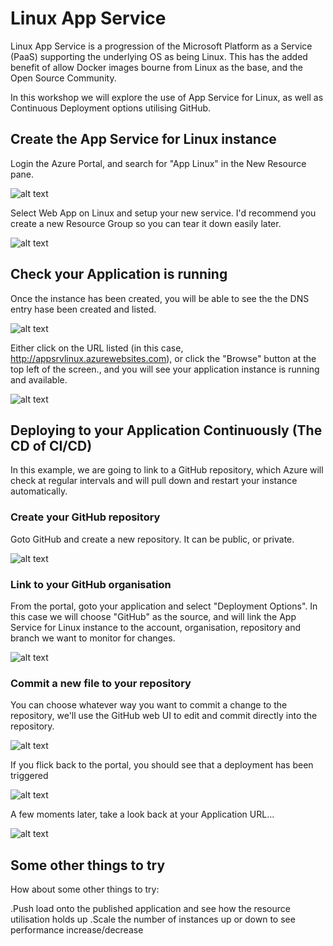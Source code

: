 # Linux App Service
Linux App Service is a progression of the Microsoft Platform as a Service (PaaS) supporting the underlying OS as being Linux.  This has the added benefit of allow Docker images bourne from Linux as the base, and the Open Source Community.

In this workshop we will explore the use of App Service for Linux, as well as Continuous Deployment options utilising GitHub.

## Create the App Service for Linux instance
Login the Azure Portal, and search for "App Linux" in the New Resource pane.


![alt text](https://github.com/justindavies/OSS-Partner-Day/blob/master/AppServiceLinux/choose_app_service.PNG?raw=true "Search for App Linux")

Select Web App on Linux and setup your new service.  I'd recommend you create a new Resource Group so you can tear it down easily later.

![alt text](https://github.com/justindavies/OSS-Partner-Day/blob/master/AppServiceLinux/add_svc_settings.PNG?raw=true "Enter your Settings")

## Check your Application is running
Once the instance has been created, you will be able to see the the DNS entry hase been created and listed.  

![alt text](https://github.com/justindavies/OSS-Partner-Day/blob/master/AppServiceLinux/check_running.PNG?raw=true "Get the App URL")

Either click on the URL listed (in this case, http://appsrvlinux.azurewebsites.com), or click the "Browse" button at the top left of the screen., and you will see your application instance is running and available.

![alt text](https://github.com/justindavies/OSS-Partner-Day/blob/master/AppServiceLinux/app_running.PNG?raw=true "Your app is up!")

## Deploying to your Application Continuously (The **CD** of CI/CD)
In this example, we are going to link to a GitHub repository, which Azure will check at regular intervals and will pull down and restart your instance automatically.

### Create your GitHub repository
Goto GitHub and create a new repository.  It can be public, or private.

![alt text](https://github.com/justindavies/OSS-Partner-Day/blob/master/AppServiceLinux/create_github_repo.PNG?raw=true "Create GitHub repo")

### Link to your GitHub organisation
From the portal, goto your application and select "Deployment Options".  In this case we will  choose "GitHub" as the source, and will link the App Service for Linux instance to the account, organisation, repository and branch we want to monitor for changes.

![alt text](https://github.com/justindavies/OSS-Partner-Day/blob/master/AppServiceLinux/setup_deployment.PNG?raw=true "Link GitHub source to AZ App instance")

### Commit a new file to your repository
You can choose whatever way you want to commit a change to the repository, we'll use the GitHub web UI to edit and commit directly into the repository.

![alt text](https://github.com/justindavies/OSS-Partner-Day/blob/master/AppServiceLinux/create_index_php.PNG?raw=true "Create index.php")

If you flick back to the portal, you should see that a deployment has been triggered

![alt text](https://github.com/justindavies/OSS-Partner-Day/blob/master/AppServiceLinux/update_from_repo.PNG?raw=true "Update from repository")

A few moments later, take a look back at your Application URL...

![alt text](https://github.com/justindavies/OSS-Partner-Day/blob/master/AppServiceLinux/website_published.PNG?raw=true "Your App is live")

## Some other things to try
How about some other things to try:

.Push load onto the published application and see how the resource utilisation holds up
.Scale the number of instances up or down to see performance increase/decrease